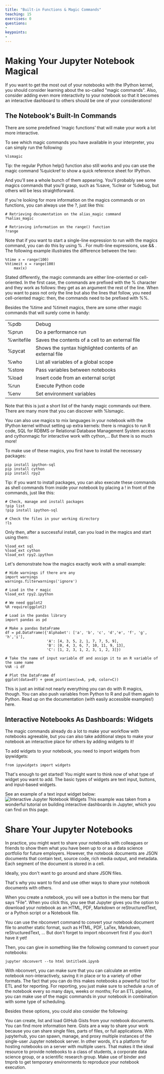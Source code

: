 ```yaml
---
title: "Built-in Functions & Magic Commands"
teaching: 15
exercises: 0
questions:
- 
keypoints:
- 
---
```

# Making Your Jupyter Notebook Magical
If you want to get the most out of your notebooks with the IPython kernel, you should consider learning about the so-called "magic commands". Also, consider adding even more interactivity to your notebook so that it becomes an interactive dashboard to others should be one of your considerations! 

## The Notebook's Built-In Commands
There are some predefined ‘magic functions’ that will make your work a lot more interactive.

To see which magic commands you have available in your interpreter, you can simply run the following:

    %lsmagic

Tip: the regular Python help() function also still works and you can use the magic command %quickref to show a quick reference sheet for IPython.

And you'll see a whole bunch of them appearing. You'll probably see some magics commands that you'll grasp, such as %save, %clear or %debug, but others will be less straightforward.

If you're looking for more information on the magics commands or on functions, you can always use the ?, just like this:

    # Retrieving documentation on the alias_magic command
    ?%alias_magic

    # Retrieving information on the range() function
    ?range
Note that if you want to start a single-line expression to run with the magics command, you can do this by using % . For multi-line expressions, use && . The following example illustrates the difference between the two:

    %time x = range(100)
    %%timeit x = range(100)
        max(x)
Stated differently, the magic commands are either line-oriented or cell-oriented. In the first case, the commands are prefixed with the % character and they work as follows: they get as an argument the rest of the line. When you want to pass not only the line but also the lines that follow, you need cell-oriented magic: then, the commands need to be prefixed with %%.

Besides the %time and %timeit magics, there are some other magic commands that will surely come in handy:

<table>
<tr><td>%pdb</td><td>Debug</td></tr>
<tr><td>%prun</td><td>Do a performance run</td></tr>
<tr><td>%writefile</td><td>Saves the contents of a cell to an external file</td></tr>
<tr><td>%pycat</td><td>Shows the syntax highlighted contents of an external file</td></tr>
<tr><td>%who</td><td>List all variables of a global scope</td></tr>
<tr><td>%store</td><td>Pass variables between notebooks</td></tr>
<tr><td>%load</td><td>Insert code from an external script</td></tr>
<tr><td>%run</td><td>Execute Python code</td></tr>
<tr><td>%env</td><td>Set environment variables</td></tr>
</table>

Note that this is just a short list of the handy magic commands out there. There are many more that you can discover with %lsmagic.

You can also use magics to mix languages in your notebook with the IPython kernel without setting up extra kernels: there is rmagics to run R code, SQL for RDBMS or Relational Database Management System access and cythonmagic for interactive work with cython,... But there is so much more! 

To make use of these magics, you first have to install the necessary packages:

    pip install ipython-sql
    pip install cython
    pip install rpy2

Tip: if you want to install packages, you can also execute these commands as shell commands from inside your notebook by placing a ! in front of the commands, just like this:

    # Check, manage and install packages
    !pip list
    !pip install ipython-sql

    # Check the files in your working directory
    !ls
Only then, after a successful install, can you load in the magics and start using them:

    %load_ext sql
    %load_ext cython
    %load_ext rpy2.ipython
Let's demonstrate how the magics exactly work with a small example:

    # Hide warnings if there are any
    import warnings
    warnings.filterwarnings('ignore')

    # Load in the r magic
    %load_ext rpy2.ipython

    # We need ggplot2
    %R require(ggplot2)

    # Load in the pandas library
    import pandas as pd

    # Make a pandas DataFrame
    df = pd.DataFrame({'Alphabet': ['a', 'b', 'c', 'd','e', 'f', 'g', 'h','i'],
                       'A': [4, 3, 5, 2, 1, 7, 7, 5, 9],
                       'B': [0, 4, 3, 6, 7, 10, 11, 9, 13],
                       'C': [1, 2, 3, 1, 2, 3, 1, 2, 3]})

    # Take the name of input variable df and assign it to an R variable of the same name
    %%R -i df

    # Plot the DataFrame df
    ggplot(data=df) + geom_point(aes(x=A, y=B, color=C))
This is just an initial not nearly everything you can do with R magics, though. You can also push variables from Python to R and pull them again to Python. Read up on the documentation (with easily accessible examples!) here.

## Interactive Notebooks As Dashboards: Widgets

The magic commands already do a lot to make your workflow with notebooks agreeable, but you can also take additional steps to make your notebook an interactive place for others by adding widgets to it!

To add widgets to your notebook, you need to import widgets from ipywidgets:

    from ipywidgets import widgets
That's enough to get started! You might want to think now of what type of widget you want to add. The basic types of widgets are text input, buttons, and input-based widgets.  

See an example of a text input widget below:
<img alt="Interactive Jupyter Notebook Widgets" src="http://community.datacamp.com.s3.amazonaws.com/community/production/ckeditor_assets/pictures/201/content_jupyternotebook6b.gif">
This example was taken from a wonderful tutorial on building interactive dashboards in Jupyter, which you can find on this page.

# Share Your Jupyter Notebooks
In practice, you might want to share your notebooks with colleagues or friends to show them what you have been up to or as a data science portfolio for future employers. However, the notebook documents are JSON documents that contain text, source code, rich media output, and metadata. Each segment of the document is stored in a cell.

Ideally, you don't want to go around and share JSON files. 

That's why you want to find and use other ways to share your notebook documents with others.

When you create a notebook, you will see a button in the menu bar that says "File". When you click this, you see that Jupyter gives you the option to download your notebook as an HTML, PDF, Markdown or reStructuredText, or a Python script or a Notebook file.

You can use the nbconvert command to convert your notebook document file to another static format, such as HTML, PDF, LaTex, Markdown, reStructuredText, ... But don't forget to import nbconvert first if you don't have it yet! 

Then, you can give in something like the following command to convert your notebooks: 

    jupyter nbconvert --to html Untitled4.ipynb
With nbconvert, you can make sure that you can calculate an entire notebook non-interactively, saving it in place or to a variety of other formats. The fact that you can do this makes notebooks a powerful tool for ETL and for reporting. For reporting, you just make sure to schedule a run of the notebook every so many days, weeks or months; For an ETL pipeline, you can make use of the magic commands in your notebook in combination with some type of scheduling.

Besides these options, you could also consider the following:

You can create, list and load GitHub Gists from your notebook documents. You can find more information here. Gists are a way to share your work because you can share single files, parts of files, or full applications.
With jupyterhub, you can spawn, manage, and proxy multiple instances of the single-user Jupyter notebook server. In other words, it's a platform for hosting notebooks on a server with multiple users. That makes it the ideal resource to provide notebooks to a class of students, a corporate data science group, or a scientific research group.
Make use of binder and tmpnb to get temporary environments to reproduce your notebook execution. 
